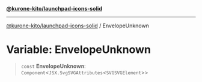 [**@kurone-kito/launchpad-icons-solid**](../README.md)

***

[@kurone-kito/launchpad-icons-solid](../globals.md) / EnvelopeUnknown

# Variable: EnvelopeUnknown

> `const` **EnvelopeUnknown**: `Component`\<`JSX.SvgSVGAttributes`\<`SVGSVGElement`\>\>

